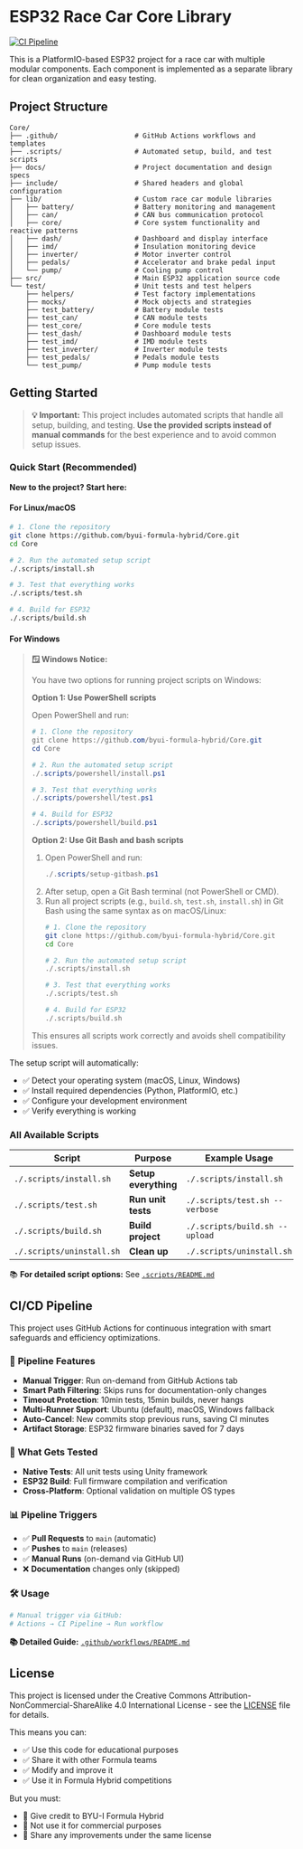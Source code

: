 # ESP32 Race Car Core Library

[![CI Pipeline](https://github.com/byui-formula-hybrid/Core/actions/workflows/ci.yml/badge.svg)](https://github.com/byui-formula-hybrid/Core/actions/workflows/ci.yml)

This is a PlatformIO-based ESP32 project for a race car with multiple modular components. Each component is implemented as a separate library for clean organization and easy testing.

## Project Structure

```
Core/
├── .github/                   # GitHub Actions workflows and templates
├── .scripts/                  # Automated setup, build, and test scripts
├── docs/                      # Project documentation and design specs
├── include/                   # Shared headers and global configuration
├── lib/                       # Custom race car module libraries
│   ├── battery/               # Battery monitoring and management
│   ├── can/                   # CAN bus communication protocol
│   ├── core/                  # Core system functionality and reactive patterns
│   ├── dash/                  # Dashboard and display interface
│   ├── imd/                   # Insulation monitoring device
│   ├── inverter/              # Motor inverter control
│   ├── pedals/                # Accelerator and brake pedal input
│   └── pump/                  # Cooling pump control
├── src/                       # Main ESP32 application source code
└── test/                      # Unit tests and test helpers
    ├── helpers/               # Test factory implementations
    ├── mocks/                 # Mock objects and strategies
    ├── test_battery/          # Battery module tests
    ├── test_can/              # CAN module tests
    ├── test_core/             # Core module tests
    ├── test_dash/             # Dashboard module tests
    ├── test_imd/              # IMD module tests
    ├── test_inverter/         # Inverter module tests
    ├── test_pedals/           # Pedals module tests
    └── test_pump/             # Pump module tests
```

## Getting Started

> **💡 Important:** This project includes automated scripts that handle all setup, building, and testing. **Use the provided scripts instead of manual commands** for the best experience and to avoid common setup issues.


### Quick Start (Recommended)

**New to the project? Start here:**


#### For Linux/macOS
```bash
# 1. Clone the repository
git clone https://github.com/byui-formula-hybrid/Core.git
cd Core

# 2. Run the automated setup script
./.scripts/install.sh

# 3. Test that everything works
./.scripts/test.sh

# 4. Build for ESP32
./.scripts/build.sh
```

#### For Windows
> **🪟 Windows Notice:**
>
> You have two options for running project scripts on Windows:
>
> **Option 1: Use PowerShell scripts**
>
> Open PowerShell and run:
> ```powershell
> # 1. Clone the repository
> git clone https://github.com/byui-formula-hybrid/Core.git
> cd Core
>
> # 2. Run the automated setup script
> ./.scripts/powershell/install.ps1
>
> # 3. Test that everything works
> ./.scripts/powershell/test.ps1
>
> # 4. Build for ESP32
> ./.scripts/powershell/build.ps1
> ```
>
> **Option 2: Use Git Bash and bash scripts**
>
> 1. Open PowerShell and run:
>    ```powershell
>    ./.scripts/setup-gitbash.ps1
>    ```
> 2. After setup, open a Git Bash terminal (not PowerShell or CMD).
> 3. Run all project scripts (e.g., `build.sh`, `test.sh`, `install.sh`) in Git Bash using the same syntax as on macOS/Linux:
>    ```bash
>    # 1. Clone the repository
>    git clone https://github.com/byui-formula-hybrid/Core.git
>    cd Core
>
>    # 2. Run the automated setup script
>    ./.scripts/install.sh
>
>    # 3. Test that everything works
>    ./.scripts/test.sh
>
>    # 4. Build for ESP32
>    ./.scripts/build.sh
>    ```
>
> This ensures all scripts work correctly and avoids shell compatibility issues.

The setup script will automatically:
- ✅ Detect your operating system (macOS, Linux, Windows)
- ✅ Install required dependencies (Python, PlatformIO, etc.)
- ✅ Configure your development environment
- ✅ Verify everything is working

### All Available Scripts

| Script | Purpose | Example Usage |
|--------|---------|---------------|
| `./.scripts/install.sh` | **Setup everything** | `./.scripts/install.sh` |
| `./.scripts/test.sh` | **Run unit tests** | `./.scripts/test.sh --verbose` |
| `./.scripts/build.sh` | **Build project** | `./.scripts/build.sh --upload` |
| `./.scripts/uninstall.sh` | **Clean up** | `./.scripts/uninstall.sh` |

📚 **For detailed script options:** See [`.scripts/README.md`](.scripts/README.md)

## CI/CD Pipeline

This project uses GitHub Actions for continuous integration with smart safeguards and efficiency optimizations.

### 🚀 **Pipeline Features**
- **Manual Trigger**: Run on-demand from GitHub Actions tab
- **Smart Path Filtering**: Skips runs for documentation-only changes  
- **Timeout Protection**: 10min tests, 15min builds, never hangs
- **Multi-Runner Support**: Ubuntu (default), macOS, Windows fallback
- **Auto-Cancel**: New commits stop previous runs, saving CI minutes
- **Artifact Storage**: ESP32 firmware binaries saved for 7 days

### 🧪 **What Gets Tested**
- **Native Tests**: All unit tests using Unity framework
- **ESP32 Build**: Full firmware compilation and verification
- **Cross-Platform**: Optional validation on multiple OS types

### 📊 **Pipeline Triggers**
- ✅ **Pull Requests** to `main` (automatic)
- ✅ **Pushes** to `main` (releases)  
- ✅ **Manual Runs** (on-demand via GitHub UI)
- ❌ **Documentation** changes only (skipped)

### 🛠️ **Usage**
```bash
# Manual trigger via GitHub:
# Actions → CI Pipeline → Run workflow
```

**📚 Detailed Guide:** [`.github/workflows/README.md`](.github/workflows/README.md)

## License

This project is licensed under the Creative Commons Attribution-NonCommercial-ShareAlike 4.0 International License - see the [LICENSE](LICENSE) file for details.

This means you can:
- ✅ Use this code for educational purposes
- ✅ Share it with other Formula teams
- ✅ Modify and improve it
- ✅ Use it in Formula Hybrid competitions

But you must:
- 📝 Give credit to BYU-I Formula Hybrid
- 🚫 Not use it for commercial purposes
- 🔄 Share any improvements under the same license
